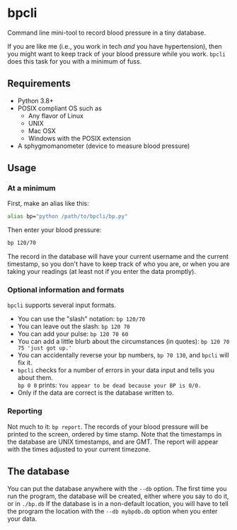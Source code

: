# bpcli
Command line mini-tool to record blood pressure in a tiny database.

If you are like me (i.e., you work in tech *and* you have hypertension), then you 
might want to keep track of your blood pressure while you work. `bpcli` does this
task for you with a minimum of fuss.

## Requirements

- Python 3.8+
- POSIX compliant OS such as
    - Any flavor of Linux
    - UNIX
    - Mac OSX
    - Windows with the POSIX extension
- A sphygmomanometer (device to measure blood pressure)

## Usage

### At a minimum

First, make an alias like this:

```bash
alias bp="python /path/to/bpcli/bp.py"
```

Then enter your blood pressure:

```bash
bp 120/70
```

The record in the database will have your current username and the current timestamp, so you
don't have to keep track of who you are, or when you are taking your readings (at least not if you enter
the data promptly).

### Optional information and formats

`bpcli` supports several input formats. 

- You can use the "slash" notation: `bp 120/70`
- You can leave out the slash: `bp 120 70`
- You can add your pulse: `bp 120 70 60`
- You can add a little blurb about the circumstances (in quotes): `bp 120 70 75 'just got up.'`
- You can accidentally reverse your bp numbers, `bp 70 130`, and `bpcli` will fix it.
- `bpcli` checks for a number of errors in your data input and tells you about them.    
   `bp 0 0` prints: `You appear to be dead because your BP is 0/0.` 
- Only if the data are correct is the database written to.

### Reporting

Not much to it: `bp report`. The records of your blood pressure will be printed to the 
screen, ordered by time stamp. Note that the timestamps in the database are UNIX timestamps,
and are GMT. The report will appear with the times adjusted to your current timezone.

## The database

You can put the database anywhere with the `--db` option. The first time you 
run the program, the database will be created, either where you say to do it,
or in `./bp.db` If the database is in a non-default location, you will have to
tell the program the location with the `--db mybpdb.db` option when you 
enter your data.
